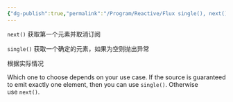 ```yaml
---
{"dg-publish":true,"permalink":"/Program/Reactive/Flux single(), next() 区别/","noteIcon":"","created":"2025-03-06T21:28:25.982+08:00"}
---
```



`next()` 获取第一个元素并取消订阅

`single()` 获取一个确定的元素，如果为空则抛出异常 

根据实际情况


Which one to choose depends on your use case. If the source is guaranteed to emit exactly one element, then you can use `single()`. Otherwise use `next()`.